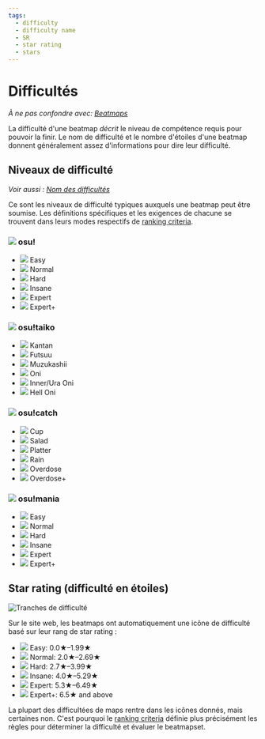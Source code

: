 ```yaml
---
tags:
  - difficulty
  - difficulty name
  - SR
  - star rating
  - stars
---
```


# Difficultés

*À ne pas confondre avec: [Beatmaps](/wiki/Beatmap)*

La difficulté d'une beatmap *décrit* le niveau de compétence requis pour pouvoir la finir. Le nom de difficulté et le nombre d'étoiles d'une beatmap donnent généralement assez d'informations pour dire leur difficulté.

## Niveaux de difficulté

*Voir aussi : [Nom des difficultés](/wiki/Ranking_Criteria/Difficulty_Naming)*

Ce sont les niveaux de difficulté typiques auxquels une beatmap peut être soumise. Les définitions spécifiques et les exigences de chacune se trouvent dans leurs modes respectifs de [ranking criteria](/wiki/Ranking_Criteria).

### ![](/wiki/shared/mode/osu.png) osu!

- ![](/wiki/shared/diff/easy-s.png) Easy
- ![](/wiki/shared/diff/normal-s.png) Normal
- ![](/wiki/shared/diff/hard-s.png) Hard
- ![](/wiki/shared/diff/insane-s.png) Insane
- ![](/wiki/shared/diff/expert-s.png) Expert
- ![](/wiki/shared/diff/expertplus-s.png) Expert+

### ![](/wiki/shared/mode/taiko.png) osu!taiko

- ![](/wiki/shared/diff/easy-t.png) Kantan
- ![](/wiki/shared/diff/normal-t.png) Futsuu
- ![](/wiki/shared/diff/hard-t.png) Muzukashii
- ![](/wiki/shared/diff/insane-t.png) Oni
- ![](/wiki/shared/diff/expert-t.png) Inner/Ura Oni
- ![](/wiki/shared/diff/expertplus-t.png) Hell Oni

### ![](/wiki/shared/mode/catch.png) osu!catch

- ![](/wiki/shared/diff/easy-c.png) Cup
- ![](/wiki/shared/diff/normal-c.png) Salad
- ![](/wiki/shared/diff/hard-c.png) Platter
- ![](/wiki/shared/diff/insane-c.png) Rain
- ![](/wiki/shared/diff/expert-c.png) Overdose
- ![](/wiki/shared/diff/expertplus-c.png) Overdose+

### ![](/wiki/shared/mode/mania.png) osu!mania

- ![](/wiki/shared/diff/easy-m.png) Easy
- ![](/wiki/shared/diff/normal-m.png) Normal
- ![](/wiki/shared/diff/hard-m.png) Hard
- ![](/wiki/shared/diff/insane-m.png) Insane
- ![](/wiki/shared/diff/expert-m.png) Expert
- ![](/wiki/shared/diff/expertplus-m.png) Expert+

## Star rating (difficulté en étoiles)

![Tranches de difficulté](img/SR-range.png)

Sur le site web, les beatmaps ont automatiquement une icône de difficulté basé sur leur rang de star rating :

- ![](/wiki/shared/diff/easy-s.png) Easy: 0.0★–1.99★
- ![](/wiki/shared/diff/normal-s.png) Normal: 2.0★–2.69★
- ![](/wiki/shared/diff/hard-s.png) Hard: 2.7★–3.99★
- ![](/wiki/shared/diff/insane-s.png) Insane: 4.0★–5.29★
- ![](/wiki/shared/diff/expert-s.png) Expert: 5.3★–6.49★
- ![](/wiki/shared/diff/expertplus-s.png) Expert+: 6.5★ and above

La plupart des difficultées de maps rentre dans les icônes donnés, mais certaines non. C'est pourquoi le [ranking criteria](/wiki/Ranking_Criteria) définie plus précisément les règles pour déterminer la difficulté et évaluer le beatmapset.
